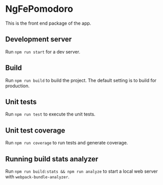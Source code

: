 # NgFePomodoro

This is the front end package of the app.

## Development server

Run `npm run start` for a dev server.

## Build

Run `npm run build` to build the project. The default setting is to build for production.

## Unit tests

Run `npm run test` to execute the unit tests.

## Unit test coverage

Run `npm run coverage` to run tests and generate coverage.

<!--
TODO: uncomment after adding e2e testing
## Running end-to-end tests

Run `ng e2e` to execute the end-to-end tests via [Protractor](http://www.protractortest.org/).
-->

## Running build stats analyzer

Run `npm run build:stats && npm run analyze` to start a local web server with `webpack-bundle-analyzer`.
